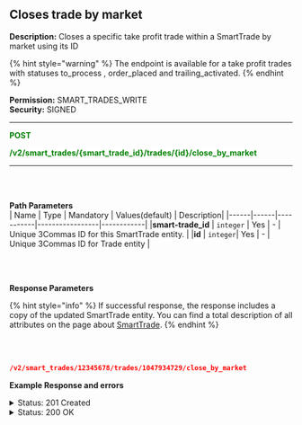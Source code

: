 ## Closes trade by market<br>

**Description:** Closes a specific take profit trade within a SmartTrade by market using its ID<br>


{% hint style="warning" %}
The endpoint is available for a take profit trades with statuses to_process ,  order_placed and  trailing_activated.
{% endhint %}
<br>

**Permission:** SMART_TRADES_WRITE<br>
**Security:** SIGNED<br>

----------

<mark style="color:green;background-color:white" > **POST**

<mark style="color:green;background-color:white" > **/v2/smart_trades/{smart_trade_id}/trades/{id}/close_by_market**

----------

<br>
<br>


**Path Parameters**<br>
| Name | Type |	Mandatory |	Values(default)	| Description|
|------|------|-----------|-----------------|------------|
|**smart-trade_id** | `integer`	| Yes | - | Unique 3Commas ID for this SmartTrade entity. |
|**id** | `integer`| Yes | - | Unique 3Commas ID for Trade entity |

<br>
<br>

**Response Parameters**<br>

{% hint style="info" %}
If successful response, the response includes a copy of the updated SmartTrade entity. You can find a total description of all attributes on the page about [SmartTrade](SmartTrade/README.md). 
{% endhint %}

<br>
<br>

```json
/v2/smart_trades/12345678/trades/1047934729/close_by_market
```

**Example Response and errors**<br>

<details>
<summary>Status: 201 Created</summary><br>

```json
{
    "id": 12345678,
    "version": 2,
    "account": {
        "id": 32402783,
        "type": "binance_us",
        "name": "My Binance US",
        "market": "Binance US Spot",
        "link": "/accounts/32402783"
    },
    "pair": "USDT_DOGE",
    "instant": false,
    "status": {
        "type": "waiting_targets",
        "basic_type": "waiting_targets",
        "title": "Waiting Targets"
    },
    "leverage": {
        "enabled": false
    },
    "position": {
        "type": "buy",
        "editable": false,
        "units": {
            "value": "14.91",
            "editable": false
        },
        "price": {
            "value": "0.10768",
            "value_without_commission": "0.10704",
            "editable": false
        },
        "total": {
            "value": "1.6056"
        },
        "order_type": "market",
        "status": {
            "type": "finished",
            "basic_type": "finished",
            "title": "Finished"
        }
    },
    "take_profit": {
        "enabled": true,
        "price_type": "value",
        "steps": [
            {
                "id": 1047934727,
                "order_type": "market",
                "editable": true,
                "units": {
                    "value": "8.0"
                },
                "price": {
                    "type": "last",
                    "value": "0.5",
                    "percent": null
                },
                "volume": "50.0",
                "total": "4.0",
                "trailing": {
                    "enabled": false,
                    "percent": null
                },
                "status": {
                    "type": "to_process",
                    "basic_type": "to_process",
                    "title": "Pending"
                },
                "data": {
                    "cancelable": true,
                    "panic_sell_available": true
                },
                "position": 1
            },
            {
                "id": 1047934728,
                "order_type": "market",
                "editable": true,
                "units": {
                    "value": "3.0"
                },
                "price": {
                    "type": "last",
                    "value": "0.6",
                    "percent": null
                },
                "volume": "25.0",
                "total": "1.8",
                "trailing": {
                    "enabled": false,
                    "percent": null
                },
                "status": {
                    "type": "to_process",
                    "basic_type": "to_process",
                    "title": "Pending"
                },
                "data": {
                    "cancelable": true,
                    "panic_sell_available": true
                },
                "position": 2
            },
            {
                "id": 1047934729,
                "order_type": "market",
                "editable": true,
                "units": {
                    "value": "3.0"
                },
                "price": {
                    "type": "last",
                    "value": "0.55",
                    "percent": null
                },
                "volume": "25.0",
                "total": "1.65",
                "trailing": {
                    "enabled": false,
                    "percent": null
                },
                "status": {
                    "type": "panic_sell_pending",
                    "basic_type": "panic_sell_pending",
                    "title": "Panic closing"
                },
                "data": {
                    "cancelable": true,
                    "panic_sell_available": false
                },
                "position": 3
            }
        ]
    },
    "stop_loss": {
        "enabled": false
    },
    "reduce_funds": {
        "steps": []
    },
    "market_close": {},
    "note": "",
    "note_raw": null,
    "skip_enter_step": false,
    "data": {
        "editable": true,
        "current_price": {
            "bid": "0.10938",
            "ask": "0.10953",
            "last": "0.10937",
            "quote_volume": "86807.20699",
            "day_change_percent": "2.32"
        },
        "target_price_type": "price",
        "orderbook_price_currency": "USDT",
        "base_order_finished": true,
        "missing_funds_to_close": "0.0",
        "liquidation_price": null,
        "average_enter_price": "0.10768",
        "average_close_price": null,
        "average_enter_price_without_commission": "0.10704",
        "average_close_price_without_commission": null,
        "panic_sell_available": true,
        "add_funds_available": true,
        "reduce_funds_available": true,
        "force_start_available": false,
        "force_process_available": true,
        "cancel_available": true,
        "finished": false,
        "base_position_step_finished": true,
        "entered_amount": "14.91",
        "entered_total": "1.6056",
        "closed_amount": "0.0",
        "closed_total": "0.0",
        "commission": 0.001,
        "created_at": "2024-09-23T20:02:40.745Z",
        "updated_at": "2024-09-24T20:06:09.282Z",
        "type": "smart_trade"
    },
    "profit": {
        "volume": "0.0236249442",
        "usd": "0.0236249442",
        "percent": "1.47",
        "roe": null
    },
    "margin": {
        "amount": null,
        "total": null
    },
    "is_position_not_filled": false
}

```
</details>

<details>
<summary>Status: 200 OK</summary><br>

```json

```

</details>




